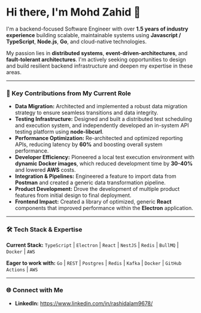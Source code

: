 # Hi there, I'm Mohd Zahid 👋

I'm a backend-focused Software Engineer with over **1.5 years of industry experience** building scalable, maintainable systems using **Javascript / TypeScript**, **Node.js**, **Go**, and cloud-native technologies.

My passion lies in **distributed systems**, **event-driven-architectures**, and **fault-tolerant architectures**. I'm actively seeking opportunities to design and build resilient backend infrastructure and deepen my expertise in these areas.

---

### 🚀 Key Contributions from My Current Role

* **Data Migration:** Architected and implemented a robust data migration strategy to ensure seamless transitions and data integrity.
* **Testing Infrastructure:** Designed and built a distributed test scheduling and execution system, and independently developed an in-system API testing platform using **node-libcurl**.
* **Performance Optimization:** Re-architected and optimized reporting APIs, reducing latency by **60%** and boosting overall system performance.
* **Developer Efficiency:** Pioneered a local test execution environment with **dynamic Docker images**, which reduced development time by **30-40%** and lowered **AWS** costs.
* **Integration & Pipelines:** Engineered a feature to import data from **Postman** and created a generic data transformation pipeline.
* **Product Development:** Drove the development of multiple product features from initial design to final deployment.
* **Frontend Impact:** Created a library of optimized, generic **React** components that improved performance within the **Electron** application.

---

### 🛠️ Tech Stack & Expertise

**Current Stack:**
`TypeScript` | `Electron` | `React` | `NestJS` | `Redis` | `BullMQ` | `Docker` | `AWS`

**Eager to work with:**
`Go` | `REST` | `Postgres` | `Redis` | `Kafka` | `Docker` | `GitHub Actions` | `AWS`

---

### 🌐 Connect with Me

* **LinkedIn:** https://www.linkedin.com/in/rashidalam9678/
